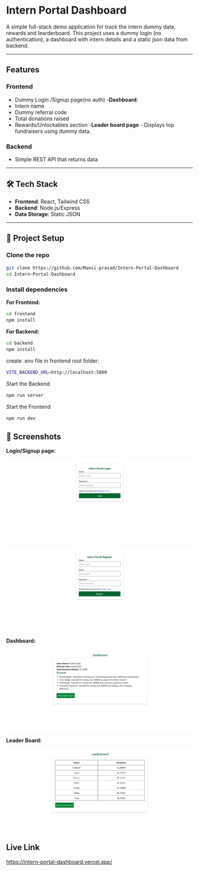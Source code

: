 # Intern Portal Dashboard

A simple full-stack demo application for track the intern dummy data, rewards and learderboard.
This project uses a dummy login (no authentication), a dashboard with intern details and a static json data from backend.  

---

## Features  

### Frontend
- Dummy Login /Signup page(no auth)
-**Dashboard**:
 - Intern name
 - Dummy referral code
 - Total donations raised
 - Rewards/Unlockables section
-**Leader board page** - Displays top fundraisers using dummy data.

### Backend
- Simple REST API that returns data

 ---

## 🛠️ Tech Stack
- **Frontend**: React, Tailwind CSS
- **Backend**: Node.js/Express
- **Data Storage**: Static JSON

---

## 🚀 Project Setup

### Clone the repo
```bash
git clone https://github.com/Mansi-prasad/Intern-Portal-Dashboard  
cd Intern-Portal-Dashboard  
```
### Install dependencies
**For Frontend:**  
```bash
cd frontend  
npm install  
```

**For Backend:**  
```bash
cd backend  
npm install
```  

create .env file in frontend root folder:

```bash 
VITE_BACKEND_URL=http://localhost:5000 
```

Start the Backend
```bash
npm run server 
```

Start the Frontend
```bash 
npm run dev 
```


## 📸 Screenshots

**Login/Signup page:** 

![Login Screenshot](screenshots/login.png)

![Signup Screenshot](screenshots/register.png)

**Dashboard:**

![Dashboard Screenshot](screenshots/dashboard.png)

**Leader Board:**

![Leader Board Screenshot](screenshots/leaderboard.png)

## Live Link  
https://intern-portal-dashboard.vercel.app/
